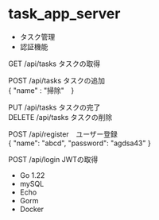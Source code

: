 # task_app_server
- タスク管理
- 認証機能

GET /api/tasks タスクの取得 <br> 

POST /api/tasks タスクの追加 <br> 
{ "name" : "掃除"　}　<br>

PUT /api/tasks タスクの完了 <br> 
DELETE /api/tasks タスクの削除 <br> 

POST /api/register　ユーザー登録 <br> 
{
    "name": "abcd",
    "password": "agdsa43"
} <br>

POST /api/login JWTの取得

- Go 1.22
- mySQL
- Echo
- Gorm
- Docker